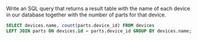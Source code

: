 Write an SQL query that returns a result table with the name of each device in our database together with the number of parts for that device.

```sql
SELECT devices.name, count(parts.device_id) FROM devices
LEFT JOIN parts ON devices.id = parts.device_id GROUP BY devices.name;
```